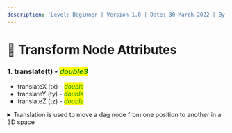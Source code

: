 ```yaml
---
description: 'Level: Beginner | Version 1.0 | Date: 30-March-2022 | By - Siddarth Mehra'
---
```


# 🏢 Transform Node Attributes

### 1. translate(t) - _<mark style="color:green;">double3</mark>_

* translateX (tx) - _<mark style="color:green;">double</mark>_
* translateY (ty) - _<mark style="color:green;">double</mark>_
* translateZ (tz) - _<mark style="color:green;">double</mark>_

<details>

<summary>Translation is used to move a dag node from one position to another in a 3D space</summary>

* <mark style="color:green;">Is Keyable</mark>&#x20;
* <mark style="color:green;"></mark>![](<../../../.gitbook/assets/image (5).png>)

translation can be seen in channelBox and can be queried by -

```
import pymel.core as pm
obj = pm.PyNode('objName')
obj.getTranslation()
```

</details>
